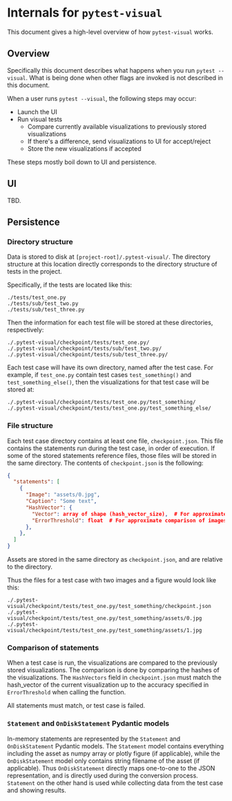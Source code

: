 # Internals for `pytest-visual`

This document gives a high-level overview of how `pytest-visual` works.

## Overview

Specifically this document describes what happens when you run `pytest --visual`. What is being done when other flags are invoked is not described in this document.

When a user runs `pytest --visual`, the following steps may occur:

- Launch the UI
- Run visual tests
  - Compare currently available visualizations to previously stored visualizations
  - If there's a difference, send visualizations to UI for accept/reject
  - Store the new visualizations if accepted

These steps mostly boil down to UI and persistence.

## UI

TBD.

## Persistence

### Directory structure

Data is stored to disk at `[project-root]/.pytest-visual/`. The directory structure at this location directly corresponds to the directory structure of tests in the project.

Specifically, if the tests are located like this:

```
./tests/test_one.py
./tests/sub/test_two.py
./tests/sub/test_three.py
```

Then the information for each test file will be stored at these directories, respectively:

```
./.pytest-visual/checkpoint/tests/test_one.py/
./.pytest-visual/checkpoint/tests/sub/test_two.py/
./.pytest-visual/checkpoint/tests/sub/test_three.py/
```

Each test case will have its own directory, named after the test case. For example, if `test_one.py` contain test cases `test_something()` and `test_something_else()`, then the visualizations for that test case will be stored at:

```
./.pytest-visual/checkpoint/tests/test_one.py/test_something/
./.pytest-visual/checkpoint/tests/test_one.py/test_something_else/
```

### File structure

Each test case directory contains at least one file, `checkpoint.json`. This file contains the statements run during the test case, in order of execution. If some of the stored statements reference files, those files will be stored in the same directory. The contents of `checkpoint.json` is the following:

```json
{
  "statements": [
    {
      "Image": "assets/0.jpg",
      "Caption": "Some text",
      "HashVector": {
        "Vector": array of shape (hash_vector_size),  # For approximate comparison of images
        "ErrorThreshold": float  # For approximate comparison of images
      },
    },
  ]
}
```

Assets are stored in the same directory as `checkpoint.json`, and are relative to the directory.

Thus the files for a test case with two images and a figure would look like this:

```
./.pytest-visual/checkpoint/tests/test_one.py/test_something/checkpoint.json
./.pytest-visual/checkpoint/tests/test_one.py/test_something/assets/0.jpg
./.pytest-visual/checkpoint/tests/test_one.py/test_something/assets/1.jpg
```

### Comparison of statements

When a test case is run, the visualizations are compared to the previously stored visualizations. The comparison is done by comparing the hashes of the visualizations. The `HashVectors` field in `checkpoint.json` must match the hash_vector of the current visualization up to the accuracy specified in `ErrorThreshold` when calling the function.

All statements must match, or test case is failed.

### `Statement` and `OnDiskStatement` Pydantic models

In-memory statements are represented by the `Statement` and `OnDiskStatement` Pydantic models. The `Statement` model contains everything including the asset as numpy array or plotly figure (if applicable), while the `OnDiskStatement` model only contains string filename of the asset (if applicable). Thus `OnDiskStatement` directly maps one-to-one to the JSON representation, and is directly used during the conversion process. `Statement` on the other hand is used while collecting data from the test case and showing results.
